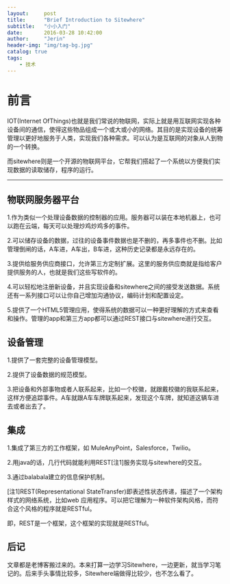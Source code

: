 ```yaml
---
layout:     post
title:      "Brief Introduction to Sitewhere"
subtitle:   "小小入门"
date:       2016-03-28 10:42:00
author:     "Jerin"
header-img: "img/tag-bg.jpg"
catalog: true
tags:
    - 技术
---
```


# 前言

IOT(Internet OfThings)也就是我们常说的物联网，实际上就是用互联网实现各种设备间的通信，使得这些物品组成一个或大或小的网络。其目的是实现设备的统筹管理以更好地服务于人类，实现我们各种需求。可以认为是互联网的对象从人到物的一个转换。

而sitewhere则是一个开源的物联网平台，它帮我们搭起了一个系统以方便我们实现数据的读取储存，程序的运行。

---

## 物联网服务器平台​

1.作为类似一个处理设备数据的控制器的应用。服务器可以装在本地机器上，也可以跑在云端，每天可以处理炒鸡炒鸡多的事件。

2.可以储存设备的数据，过往的设备事件数据也是不删的​，再多事件也不删。比如管理倒闸的话，A车进，A车出，B车进，这种历史记录都是永远存在的。

3.提供给服务供应商接口，允许第三方定制扩展。这里的服务供应商就是指给客户提供服务的人，也就是我们这些写软件的。

4.可以轻松地注册新设备，并且实现设备和sitewhere之间的接受发送数据​。系统还有一系列接口可以让你自己增加沟通协议，编码计划和配置设定。

5.提供了一个HTML5 ​管理应用，使得系统的数据可以一种更好理解的方式来查看和操作。管理的app和第三方app都可以通过REST接口与sitewhere进行交互。

## 设备管理​

1.提供了一套完整的设备管理模型。

2.提供了设备数据的规范模型。

3.把设备和外部事物或者人联系起来​，比如一个校徽，就跟戴校徽的我联系起来，这样方便追踪事件。A车就跟A车车牌联系起来，发现这个车牌，就知道这辆车进去或者出去了。

## 集成

1.集成了第三方的工作框架，如​ MuleAnyPoint，Salesforce，Twilio。

2.用java的话，几行代码就能利用REST[注1]服务实现与sitewhere的交互。​

3.通过balabala建立的信息保护机制​。



[注1]​REST(Representational StateTransfer)即表述性状态传递，描述了一个架构样式的网络系统，比如web 应用程序。可以把它理解为一种软件架构风格，而符合这个风格的程序就是RESTful。

即，REST是一个框架，这个框架的实现就是RESTful。​

## 后记

文章都是老博客搬过来的。本来打算一边学习Sitewhere，一边更新，就当学习笔记的。后来手头事情比较多，Sitewhere端做得比较少，也不怎么看了。